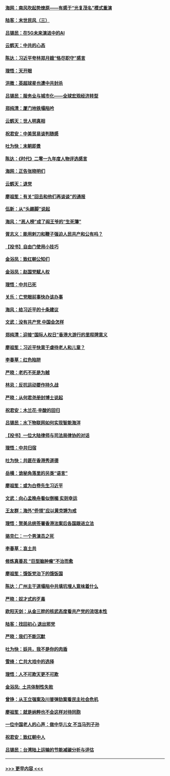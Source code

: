 #### [海网：南风吹起势燎原——有感于“光复茂名”模式重演](../pages/nsc993/n11732308.md?t=12201311) 
#### [陆客：末世民风（三）](../pages/nsc993/n11732211.md?t=12201311) 
#### [吕锡民：在5G未来演进中的AI](../pages/nsc993/n11730010.md?t=12201311) 
#### [云鹤天：中共的心态](../pages/nsc993/n11729906.md?t=12201311) 
#### [陈达：习近平夸林郑月娥“恪尽职守”感言](../pages/nsc993/n11729881.md?t=12201311) 
#### [理悟：天开眼](../pages/nsc993/n11729699.md?t=12201311) 
#### [洪微：英超球星也遭中共封杀](../pages/nsc993/n11727243.md?t=12201311) 
#### [吕锡民：服务业与城市化——全球宏观经济转型](../pages/nsc993/n11725845.md?t=12201311) 
#### [郑纯清：厦门地铁塌陷吟](../pages/nsc993/n11725813.md?t=12201311) 
#### [云鹤天：世人明真相](../pages/nsc993/n11725621.md?t=12201311) 
#### [祝君安：中美贸易谈判随感](../pages/nsc993/n11725609.md?t=12201311) 
#### [吐为快：末朝即景](../pages/nsc993/n11723365.md?t=12201311) 
#### [陈达：《时代》二零一九年度人物评选感言](../pages/nsc993/n11723337.md?t=12201311) 
#### [海网：正告张晓明们](../pages/nsc993/n11723228.md?t=12201311) 
#### [云鹤天：退党](../pages/nsc993/n11723056.md?t=12201311) 
#### [廖祖笙：有关“回去和他们再谈谈”的通报](../pages/nsc993/n11722442.md?t=12201311) 
#### [伍新：从“头踢脚”说起](../pages/nsc993/n11722429.md?t=12201311) 
#### [海风：“恶人榜”成了阎王爷的“生死簿”](../pages/nsc993/n11722272.md?t=12201311) 
#### [胥志义：能用剌刀和鞭子强迫人民共产和公有吗？](../pages/nsc993/n11720569.md?t=12201311) 
#### [【投书】自由门使用小技巧](../pages/nsc993/n11720180.md?t=12201311) 
#### [金浴凤：致红朝公知们](../pages/nsc993/n11720563.md?t=12201311) 
#### [金浴凤：赵国党赋人权](../pages/nsc993/n11720533.md?t=12201311) 
#### [理悟：中共已死](../pages/nsc993/n11720233.md?t=12201311) 
#### [关乐：亡党眼前事快办该办事](../pages/nsc993/n11719160.md?t=12201311) 
#### [海风：给习近平的十条建议](../pages/nsc993/n11717616.md?t=12201311) 
#### [文武：没有共产党 中国会怎样](../pages/nsc993/n11717584.md?t=12201311) 
#### [郑纯清：迎接“国际人权日”香港大游行的里程牌意义](../pages/nsc993/n11717417.md?t=12201311) 
#### [廖祖笙：习近平快意于虐待老人和儿童？](../pages/nsc993/n11715313.md?t=12201311) 
#### [李春草：红色陷阱](../pages/nsc993/n11715029.md?t=12201311) 
#### [严晓：老朽不死是为贼](../pages/nsc993/n11712910.md?t=12201311) 
#### [林忌：反抗运动要作持久战](../pages/nsc993/n11712623.md?t=12201311) 
#### [严晓：从何君尧册封博士说起](../pages/nsc993/n11712465.md?t=12201311) 
#### [祝君安：木兰花·辛酸的回归](../pages/nsc993/n11712381.md?t=12201311) 
#### [吕锡民：水下物联网如何实现智能海洋](../pages/nsc993/n11711158.md?t=12201311) 
#### [【投书】一位大陆律师与司法局律协的对话](../pages/nsc993/n11709675.md?t=12201311) 
#### [理悟：中共归宿](../pages/nsc993/n11710059.md?t=12201311) 
#### [吐为快：共匪在香港秀道德](../pages/nsc993/n11709979.md?t=12201311) 
#### [岳横：诡秘角落里的另类“语言”](../pages/nsc993/n11709792.md?t=12201311) 
#### [廖祖笙：或为白卷先生习近平](../pages/nsc993/n11708330.md?t=12201311) 
#### [文武：向心孟晚舟看似倒楣 实则幸运](../pages/nsc993/n11708236.md?t=12201311) 
#### [王友群：海外“侨领”应以黄克锵为戒](../pages/nsc993/n11706176.md?t=12201311) 
#### [理悟：贺美总统签署香港法案后各国跟进立法](../pages/nsc993/n11706853.md?t=12201311) 
#### [骆克仁：一个男演员之死](../pages/nsc993/n11706677.md?t=12201311) 
#### [李春草：哀土共](../pages/nsc993/n11706255.md?t=12201311) 
#### [修炼真善忍 “巨型脑肿瘤”不治而愈](../pages/nsc993/n11705340.md?t=12201311) 
#### [廖祖笙：饿饭党治下的饿饭国](../pages/nsc993/n11705085.md?t=12201311) 
#### [陈达：广州主干道塌陷中共填坑埋人意味着什么](../pages/nsc993/n11705046.md?t=12201311) 
#### [严晓：奴才式的歹毒](../pages/nsc993/n11704826.md?t=12201311) 
#### [欧阳天剑：从金三胖的核武态度看共产党的流氓本性](../pages/nsc993/n11702238.md?t=12201311) 
#### [陆客：找回初心 退出邪党](../pages/nsc993/n11702213.md?t=12201311) 
#### [严晓：我们不能沉默](../pages/nsc993/n11702110.md?t=12201311) 
#### [吐为快：妖共，我不是你的肉盾](../pages/nsc993/n11701366.md?t=12201311) 
#### [雪绮：亡共大戏中的选择](../pages/nsc993/n11699922.md?t=12201311) 
#### [理悟：人不可欺天更不可欺](../pages/nsc993/n11699657.md?t=12201311) 
#### [金浴凤:  土共体制性失败](../pages/nsc993/n11699361.md?t=12201311) 
#### [曾铮：从王立强案及川普弹劾案看民主社会危机](../pages/nsc993/n11699318.md?t=12201311) 
#### [廖祖笙：就是纳粹也不会这样对待同胞](../pages/nsc993/n11697658.md?t=12201311) 
#### [一位中国老人的心声：做中华儿女 不当马列子孙](../pages/nsc993/n11697525.md?t=12201311) 
#### [祝君安：致红朝中人](../pages/nsc993/n11697518.md?t=12201311) 
#### [吕锡民：台湾陆上运输的节能减碳分析与评估](../pages/nsc993/n11694983.md?t=12201311) 

----
#### [ >>> 更早内容 <<< ](../indexes/nsc993-earlier.md)
